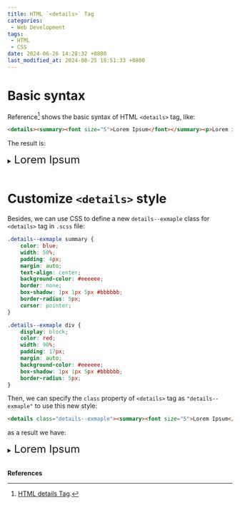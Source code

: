```yaml
---
title: HTML `<details>` Tag
categories:
 - Web Development
tags:
 - HTML
 - CSS
date: 2024-06-26 14:28:32 +0800
last_modified_at: 2024-08-25 18:51:33 +0800
---
```


# Basic syntax

Reference[^1] shows the basic syntax of  HTML `<details>` tag, like:

```html
<details><summary><font size="5">Lorem Ipsum</font></summary><p>Lorem ipsum dolor sit amet, consectetur adipiscing elit. Pellentesque a turpis at magna consequat posuere ac mattis turpis. Nunc lacinia at eros eget mollis. Integer lobortis, est quis tristique luctus, turpis sapien molestie magna, ut feugiat purus est tincidunt elit. Quisque luctus odio nec mi elementum mollis non eget dui. Fusce vitae nulla eget ligula tristique eleifend. Vivamus ac tincidunt nunc, eu lacinia nisi. Praesent sodales maximus varius. Aenean at tortor ac ligula dapibus efficitur eu ac est.</p></details>
```

The result is:

<details><summary><font size="5">Lorem Ipsum</font></summary><p>Lorem ipsum dolor sit amet, consectetur adipiscing elit. Pellentesque a turpis at magna consequat posuere ac mattis turpis. Nunc lacinia at eros eget mollis. Integer lobortis, est quis tristique luctus, turpis sapien molestie magna, ut feugiat purus est tincidunt elit. Quisque luctus odio nec mi elementum mollis non eget dui. Fusce vitae nulla eget ligula tristique eleifend. Vivamus ac tincidunt nunc, eu lacinia nisi. Praesent sodales maximus varius. Aenean at tortor ac ligula dapibus efficitur eu ac est.</p></details>

<br>

# Customize `<details>` style

Besides, we can use CSS to define a new `details--exmaple` class for `<details>` tag in `.scss` file: 

```css
.details--exmaple summary {
    color: blue;
    width: 50%;
    padding: 4px;
    margin: auto;
    text-align: center;
    background-color: #eeeeee;
    border: none;
    box-shadow: 1px 1px 5px #bbbbbb;
    border-radius: 5px;
    cursor: pointer;
}

.details--exmaple div {
    display: block;
    color: red;
    width: 90%;
    padding: 17px;
    margin: auto;
    background-color: #eeeeee;
    box-shadow: 1px 1px 5px #bbbbbb;
    border-radius: 5px;
}
```

Then, we can specify the `class` property of `<details>` tag as `"details--exmaple"` to use this new style:

```html
<details class="details--exmaple"><summary><font size="5">Lorem Ipsum</font></summary><div>Lorem ipsum dolor sit amet, consectetur adipiscing elit. Pellentesque a turpis at magna consequat posuere ac mattis turpis. Nunc lacinia at eros eget mollis. Integer lobortis, est quis tristique luctus, turpis sapien molestie magna, ut feugiat purus est tincidunt elit. Quisque luctus odio nec mi elementum mollis non eget dui. Fusce vitae nulla eget ligula tristique eleifend. Vivamus ac tincidunt nunc, eu lacinia nisi. Praesent sodales maximus varius. Aenean at tortor ac ligula dapibus efficitur eu ac est.</div></details>
```

as a result we have:

<details class="details--exmaple"><summary><font size="5">Lorem Ipsum</font></summary><div>Lorem ipsum dolor sit amet, consectetur adipiscing elit. Pellentesque a turpis at magna consequat posuere ac mattis turpis. Nunc lacinia at eros eget mollis. Integer lobortis, est quis tristique luctus, turpis sapien molestie magna, ut feugiat purus est tincidunt elit. Quisque luctus odio nec mi elementum mollis non eget dui. Fusce vitae nulla eget ligula tristique eleifend. Vivamus ac tincidunt nunc, eu lacinia nisi. Praesent sodales maximus varius. Aenean at tortor ac ligula dapibus efficitur eu ac est.</div></details>

<br>

**References**

[^1]: [HTML details Tag](https://www.w3schools.com/tags/tag_details.asp).



